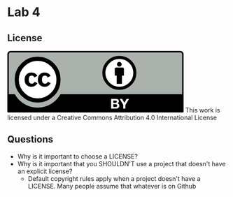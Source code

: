 # Lab 4

## License

![license](license.png)
This work is licensed under a Creative Commons Attribution 4.0 International License

## Questions

- Why is it important to choose a LICENSE?
- Why is it important that you SHOULDN'T use a project that doesn't have an explicit license?
    - Default copyright rules apply when a project doesn't have a LICENSE. Many
    people assume that whatever is on Github
